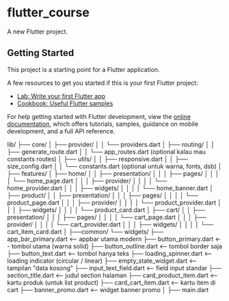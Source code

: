 # flutter_course

A new Flutter project.

## Getting Started

This project is a starting point for a Flutter application.

A few resources to get you started if this is your first Flutter project:

- [Lab: Write your first Flutter app](https://docs.flutter.dev/get-started/codelab)
- [Cookbook: Useful Flutter samples](https://docs.flutter.dev/cookbook)

For help getting started with Flutter development, view the
[online documentation](https://docs.flutter.dev/), which offers tutorials,
samples, guidance on mobile development, and a full API reference.


lib/
├── core/
│   ├── provider/
│   │   └── providers.dart
│   ├── routing/
│   │   ├── generate_route.dart
│   │   └── app_routes.dart (optional kalau mau constants routes)
│   ├── utils/
│   │   ├── responsive.dart
│   │   ├── size_config.dart
│   │   └── constants.dart (optional untuk warna, fonts, dsb)
│
├── features/
│   ├── home/
│   │   ├── presentation/
│   │   │   ├── pages/
│   │   │   │   └── home_page.dart
│   │   │   ├── provider/
│   │   │   │   └── home_provider.dart
│   │   │   ├── widgets/
│   │   │   │   └── home_banner.dart
│   ├── product/
│   │   ├── presentation/
│   │   │   ├── pages/
│   │   │   │   └── product_page.dart
│   │   │   ├── provider/
│   │   │   │   └── product_provider.dart
│   │   │   ├── widgets/
│   │   │   │   └── product_card.dart
│   ├── cart/
│   │   ├── presentation/
│   │   │   ├── pages/
│   │   │   │   └── cart_page.dart
│   │   │   ├── provider/
│   │   │   │   └── cart_provider.dart
│   │   │   ├── widgets/
│   │   │   │   └── cart_item_card.dart
│
├──common/
    └── widgets/
        ├── app_bar_primary.dart      <-- appbar utama modern
        ├── button_primary.dart       <-- tombol utama (warna solid)
        ├── button_outline.dart       <-- tombol border saja
        ├── button_text.dart          <-- tombol hanya teks
        ├── loading_spinner.dart      <-- loading indicator (circular / linear)
        ├── empty_state_widget.dart   <-- tampilan "data kosong"
        ├── input_text_field.dart     <-- field input standar
        ├── section_title.dart        <-- judul section halaman
        ├── card_product_item.dart    <-- kartu produk (untuk list product)
        ├── card_cart_item.dart       <-- kartu item di cart
        ├── banner_promo.dart         <-- widget banner promo
│
├── main.dart
